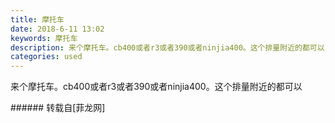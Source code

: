 ```yaml
---
title: 摩托车
date: 2018-6-11 13:02
keywords: 摩托车
description: 来个摩托车。cb400或者r3或者390或者ninjia400。这个排量附近的都可以
categories: used
---
```

<td class="t_f" id="postmessage_1410470">

来个摩托车。cb400或者r3或者390或者ninjia400。这个排量附近的都可以<br/>
</td>
###### 转载自[菲龙网]